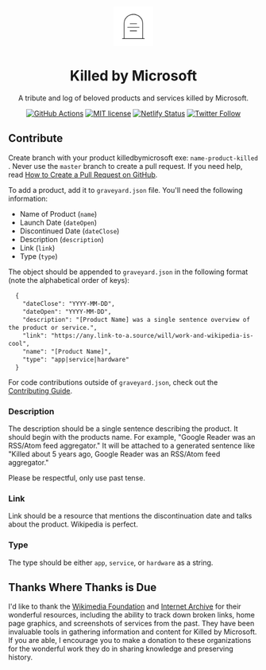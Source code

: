 <div align="center">
  <img src="src/assets/tombstone.png" alt="tombstone" style="height: 80px; width: 80px; padding: 0 20px;">
  <h1>Killed by Microsoft</h1>
  <p>A tribute and log of beloved products and services killed by Microsoft.</p>
</div>

<div align="center">

[![GitHub Actions](https://github.com/djfoxer/killedbymicrosoft/workflows/build/badge.svg)](https://actions-badge.atrox.dev/codyogden/killedbygoogle/goto) [![MIT license](https://img.shields.io/badge/License-MIT-blue.svg)](/LICENSE) [![Netlify Status](https://img.shields.io/netlify/320a7a15-ce8b-4dba-befa-4c7922d5db9c)](https://app.netlify.com/sites/killedbygoogle/deploys) [![Twitter Follow](https://img.shields.io/twitter/follow/killedbygoogle?color=%231da1f2&label=%40killedbygoogle&style=flat-square)](https://twitter.com/killedbygoogle)



</div>

## Contribute

Create branch with your product killedbymicrosoft exe: `name-product-killed` . 
Never use the `master` branch to create a pull request. If you need help, read [How to Create a Pull Request on GitHub](https://www.digitalocean.com/community/tutorials/how-to-create-a-pull-request-on-github).

To add a product, add it to `graveyard.json` file. You'll need the following information:

- Name of Product (`name`)
- Launch Date (`dateOpen`)
- Discontinued Date (`dateClose`)
- Description (`description`)
- Link (`link`)
- Type (`type`)

The object should be appended to `graveyard.json` in the following format (note the alphabetical order of keys):

```
  {
    "dateClose": "YYYY-MM-DD",
    "dateOpen": "YYYY-MM-DD",
    "description": "[Product Name] was a single sentence overview of the product or service.",
    "link": "https://any.link-to-a.source/will/work-and-wikipedia-is-cool",
    "name": "[Product Name]",
    "type": "app|service|hardware"
  }
```

For code contributions outside of `graveyard.json`, check out the [Contributing Guide](.github/CONTRIBUTING.md).

### Description
The description should be a single sentence describing the product. It should begin with the products name. For example, "Google Reader was an RSS/Atom feed aggregator." It will be attached to a generated sentence like "Killed about 5 years ago, Google Reader was an RSS/Atom feed aggregator."

Please be respectful, only use past tense.

### Link
Link should be a resource that mentions the discontinuation date and talks about the product. Wikipedia is perfect.

### Type
The type should be either `app`, `service`, or `hardware` as a string.

## Thanks Where Thanks is Due
I'd like to thank the [Wikimedia Foundation](https://wikimediafoundation.org) and [Internet Archive](https://archive.org/) for their wonderful resources, including the ability to track down broken links, home page graphics, and screenshots of services from the past. They have been invaluable tools in gathering information and content for Killed by Microsoft. If you are able, I encourage you to make a donation to these organizations for the wonderful work they do in sharing knowledge and preserving history.

